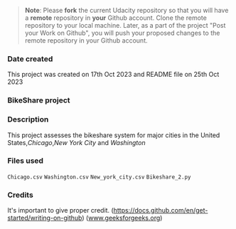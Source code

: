 >**Note**: Please **fork** the current Udacity repository so that you will have a **remote** repository in **your** Github account. Clone the remote repository to your local machine. Later, as a part of the project "Post your Work on Github", you will push your proposed changes to the remote repository in your Github account.

### Date created
This project was created on 17th Oct 2023 and README file on 25th Oct 2023
### BikeShare project 

### Description
This project assesses the bikeshare system for major cities in the United States,_Chicago_,_New York City_ and _Washington_

### Files used
`Chicago.csv`
`Washington.csv`
`New_york_city.csv`
`Bikeshare_2.py`


### Credits
It's important to give proper credit. 
(https://docs.github.com/en/get-started/writing-on-github)
(www.geeksforgeeks.org)

